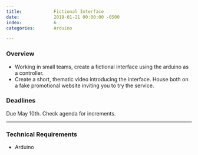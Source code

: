 ```yaml
---
title:            Fictional Interface
date:             2019-01-21 00:00:00 -0500
index:            6
categories:       Arduino

---
```


### Overview

- Working in small teams, create a fictional interface using the arduino as a controller.
- Create a short, thematic video introducing the interface. House both on a fake promotional website inviting you to try the service.

### Deadlines

Due May 10th. Check agenda for increments.

---

### Technical Requirements

- Arduino
